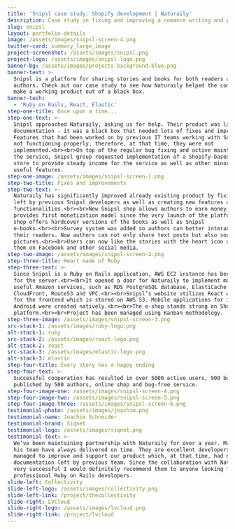 ```yaml
---
title: 'Snipsl case study: Shopify development | Naturaily'
description: Case study on fixing and improving a romance writing and publishing platform.
slug: snipsl
layout: portfolio-details
image: /assets/images/snipsl-screen-4.png
twitter-card: summary_large_image
project-screenshot: /assets/images/snipsl.png
project-logo: /assets/images/snipsl-logo.png
banner-bg: /assets/images/projects-background-blue.png
banner-text: >-
  Snipsl is a platform for sharing stories and books for both readers and
  authors. Check out our case study to see how Naturaily helped the company to
  make a working product out of a black box.
banner-tech:
  - 'Ruby on Rails, React, Elastic'
step-one-title: Once upon a time...
step-one-text: >-
  Snipsl approached Naturaily, asking us for help. Their product was lacking
  documentation - it was a black box that needed lots of fixes and improvements.
  Features that had been worked on by previous IT teams working with Snipsl were
  not functioning properly, therefore, at that time, they were not
  implemented.<br><br>On top of the regular bug fixing and active maintenance of
  the service, Snipsl group requested implementation of a Shopify-based online
  store to provide steady income for the service as well as other minor but
  useful features.
step-one-image: /assets/images/snipsl-screen-1.png
step-two-title: Fixes and improvements
step-two-text: >-
  Naturaily has significantly improved already existing product by fixing issues
  left by previous Snipsl developers as well as creating new features and
  functionalities.<br><br>New Snipsl shop allows authors to earn money and
  provides first monetization model since the very launch of the platform. The
  shop offers hardcover versions of the books as well as Snipsl
  e-books.<br><br>Survey system was added so authors can better interact with
  their readers. Now authors can not only share text posts but also sounds and
  pictures.<br><br>Users can now like the stories with the heart icon and share
  them on Facebook and other social media.
step-two-image: /assets/images/snipsl-screen-2.png
step-three-title: Heart made of Ruby
step-three-text: >-
  Since Snipsl is a Ruby on Rails application, AWS EC2 instance has been chosen
  for the server.<br><br>It opened a door for Naturaily to implement many other
  useful Amazon services, such as RDS PostgreSQL database, ElastiCache Redis,
  CloudFront, Route53 and VPC.<br><br>Snipsl’s website utilizes React with Redux
  for the frontend which is stored on AWS S3. Mobile applications for iOS and
  Android were created natively.<br><br>The e-shop stands strong on Shopify
  platform.<br><br>Project has been managed using Kanban methodology.
step-three-image: /assets/images/snipsl-screen-3.png
src-stack-1: /assets/images/ruby-logo.png
alt-stack-1: ruby
src-stack-2: /assets/images/react-logo.png
alt-stack-2: react
src-stack-3: /assets/images/elastic-logo.png
alt-stack-3: elastic
step-four-title: Every story has a happy ending
step-four-text: >-
  Successful cooperation has resulted in over 5000 active users, 900 books
  published by 500 authors, online shop and bug-free service.
step-four-image-one: /assets/images/snipsl-screen-4.png
step-four-image-two: /assets/images/snipsl-screen-5.png
step-four-image-three: /assets/images/snipsl-screen-6.png
testimonial-photo: /assets/images/joachim.png
testimonial-name: Joachim Schneider
testimonial-brand: Siqnet
testimonial-logo: /assets/images/siqnet.png
testimonial-text: >-
  We’ve been maintaining partnership with Naturaily for over a year. Marcin and
  his team have always delivered on time. They are excellent developers that
  managed to improve and support our product which, at that time, had no
  documentation left by previous team. Since the collaboration with Naturaily is
  very successful I would definitely recommend them to anyone looking for
  professional Ruby on Rails developers.
slide-left: Collectivity
slide-left-logo: /assets/images/collectivity.png
slide-left-link: /project/thecollectivity
slide-right: LVCloud
slide-right-logo: /assets/images/lvcloud.png
slide-right-link: /project/lvcloud
---
```

